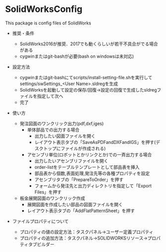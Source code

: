 # SolidWorksConfig
This package is config files of SolidWorks

- 推奨・条件
  - SolidWorks2016が推奨．2017でも動くらしいが若干不具合がでる場合がある
  - cygwinまたはgit-bashが必要(bash on windowsは未対応)

- 設定方法
  - cygwinまたはgit-bashにてscripts/install-setting-file.shを実行してsettings/swSettings_\<User Name\>.sldregを生成
  - SolidWorksを起動して設定の保存/回復→設定の回復で生成したsldregファイルを指定して次へ
  - 完了

- 使い方
  - 発注図面のワンクリック出力(pdf,dxf,iges)
    - 単体部品での出力する場合
      - 出力したい図面ファイルを開く
      - レイアウト表示タブの「SaveAsPDFandDXFandIGS」を押す(デスクトップにファイルが作成される)
    - アセンブリ単位(ロボットとかリンクとか)での一斉出力する場合
      - 出力したいアセンブリファイルを開く
      - order-listをテーブルテンプレートとして部品表を挿入
      - 部品表から個数,表面処理,発注先等の各種プロパティを設定
      - アセンブリタブの「PrepareToOrder」を押す
      - フォームから発注先と出力ディレクトリを指定して「Export Files」を押す
  - 板金展開図面のワンクリック作成
    - 展開図面を作成したい部品の図面ファイルを開く
    - レイアウト表示タブの「AddFlatPatternSheet」を押す

- ファイルプロパティについて
  - プロパティの値の設定方法：タスクパネル->ユーザー定義プロパティ
  - プロパティの追加方法：タスクパネル->SOLIDWORKSリソース->プロパティタブビルダー
